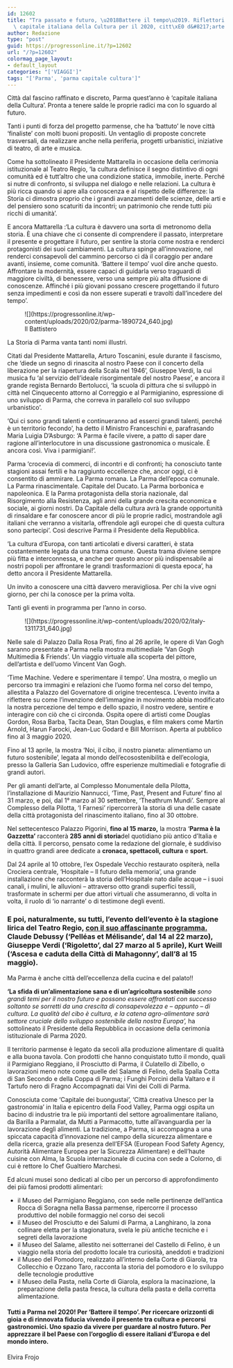 ```yaml
---
id: 12602
title: "Tra passato e futuro, \u2018Battere il tempo\u2019. Riflettori accesi su Parma,\
  \ capitale italiana della Cultura per il 2020, citt\xE0 d&#8217;arte e non solo."
author: Redazione
type: "post"
guid: https://progressonline.it/?p=12602
url: "/?p=12602"
colormag_page_layout:
- default_layout
categories: "['VIAGGI']"
tags: "['Parma', 'parma capitale cultura']"
---
```


Città dal fascino raffinato e discreto, Parma quest’anno è ‘capitale italiana della Cultura’. Pronta a tenere salde le proprie radici ma con lo sguardo al futuro.

Tanti i punti di forza del progetto parmense, che ha ‘battuto’ le nove città ‘finaliste’ con molti buoni propositi. Un ventaglio di proposte concrete trasversali, da realizzare anche nella periferia, progetti urbanistici, iniziative di teatro, di arte e musica.

Come ha sottolineato il Presidente Mattarella in occasione della cerimonia istituzionale al Teatro Regio, ‘la cultura definisce il segno distintivo di ogni comunità ed è tutt’altro che una condizione statica, immobile, inerte. Perché si nutre di confronto, si sviluppa nel dialogo e nelle relazioni. La cultura è più ricca quando si apre alla conoscenza e al rispetto delle differenze: la Storia ci dimostra proprio che i grandi avanzamenti delle scienze, delle arti e del pensiero sono scaturiti da incontri; un patrimonio che rende tutti più ricchi di umanità’.

E ancora Mattarella :‘La cultura è davvero una sorta di metronomo della storia. È una chiave che ci consente di comprendere il passato, interpretare il presente e progettare il futuro, per sentire la storia come nostra e renderci protagonisti dei suoi cambiamenti. La cultura spinge all’innovazione, nel renderci consapevoli del cammino percorso ci dà il coraggio per andare avanti, insieme, come comunità. ‘Battere il tempo’ vuol dire anche questo. Affrontare la modernità, essere capaci di guidarla verso traguardi di maggiore civiltà, di benessere, verso una sempre più alta diffusione di conoscenze. Affinché i più giovani possano crescere progettando il futuro senza impedimenti e così da non essere superati e travolti dall’incedere del tempo’.

<figure class="wp-block-image size-large">![](https://progressonline.it/wp-content/uploads/2020/02/parma-1890724_640.jpg)<figcaption>Il Battistero</figcaption></figure>La Storia di Parma vanta tanti nomi illustri.

Citati dal Presidente Mattarella, Arturo Toscanini, esule durante il fascismo, che ‘diede un segno di rinascita al nostro Paese con il concerto della liberazione per la riapertura della Scala nel 1946’, Giuseppe Verdi, la cui musica fu ‘al servizio dell’ideale risorgimentale del nostro Paese’, e ancora il grande regista Bernardo Bertolucci, ‘la scuola di pittura che si sviluppò in città nel Cinquecento attorno al Correggio e al Parmigianino, espressione di uno sviluppo di Parma, che correva in parallelo col suo sviluppo urbanistico’.

‘Qui ci sono grandi talenti e continueranno ad esserci grandi talenti, perché è un territorio fecondo’, ha detto il Ministro Franceschini e, parafrasando Maria Luigia D’Asburgo: ‘A Parma è facile vivere, a patto di saper dare ragione all’interlocutore in una discussione gastronomica o musicale. È ancora così. Viva i parmigiani!’.

Parma ‘crocevia di commerci, di incontri e di confronti; ha conosciuto tante stagioni assai fertili e ha raggiunto eccellenze che, ancor oggi, ci è consentito di ammirare. La Parma romana. La Parma dell’epoca comunale. La Parma rinascimentale. Capitale del Ducato. La Parma borbonica e napoleonica. E la Parma protagonista della storia nazionale, dal Risorgimento alla Resistenza, agli anni della grande crescita economica e sociale, ai giorni nostri. Da Capitale della cultura avrà la grande opportunità di rinsaldare e far conoscere ancor di più le proprie radici, mostrandole agli italiani che verranno a visitarla, offrendole agli europei che di questa cultura sono partecipi’. Così descrive Parma il Presidente della Repubblica.

‘La cultura d’Europa, con tanti articolati e diversi caratteri, è stata costantemente legata da una trama comune. Questa trama diviene sempre più fitta e interconnessa, e anche per questo ancor più indispensabile ai nostri popoli per affrontare le grandi trasformazioni di questa epoca’, ha detto ancora il Presidente Mattarella.

Un invito a conoscere una città davvero meravigliosa. Per chi la vive ogni giorno, per chi la conosce per la prima volta.

Tanti gli eventi in programma per l’anno in corso.

<div class="wp-block-image"><figure class="alignleft size-large is-resized">![](https://progressonline.it/wp-content/uploads/2020/02/italy-1311731_640.jpg)</figure></div>Nelle sale di Palazzo Dalla Rosa Prati, fino al 26 aprile, le opere di Van Gogh saranno presentate a Parma nella mostra multimediale ‘Van Gogh Multimedia &amp; Friends’. Un viaggio virtuale alla scoperta del pittore, dell’artista e dell’uomo Vincent Van Gogh.

‘Time Machine. Vedere e sperimentare il tempo’. Una mostra, o meglio un percorso tra immagini e relazioni che l’uomo forma nel corso del tempo, allestita a Palazzo del Governatore di origine trecentesca. L’evento invita a riflettere su come l’invenzione dell’immagine in movimento abbia modificato la nostra percezione del tempo e dello spazio, il nostro vedere, sentire e interagire con ciò che ci circonda. Ospita opere di artisti come Douglas Gordon, Rosa Barba, Tacita Dean, Stan Douglas, e film makers come Martin Arnold, Harun Farocki, Jean-Luc Godard e Bill Morrison. Aperta al pubblico fino al 3 maggio 2020.

Fino al 13 aprile, la mostra ‘Noi, il cibo, il nostro pianeta: alimentiamo un futuro sostenibile’, legata al mondo dell’ecosostenibilità e dell’ecologia, presso la Galleria San Ludovico, offre esperienze multimediali e fotografie di grandi autori.

Per gli amanti dell’arte, al Complesso Monumentale della Pilotta, l’installazione di Maurizio Nannucci, ‘Time, Past, Present and Future’ fino al 31 marzo, e poi, dal 1° marzo al 30 settembre, ‘Theathrum Mundi’. Sempre al Complesso della Pilotta, ‘I Farnesi’ ripercorrerà la storia di una delle casate della città protagonista del rinascimento italiano, fino al 30 ottobre.

Nel settecentesco Palazzo Pigorini, **fino al 15 marzo,** la mostra ‘**Parma è la Gazzetta’** racconterà **285 anni di storia**del quotidiano più antico d’Italia e della città. Il percorso, pensato come la redazione del giornale, è suddiviso in quattro grandi aree dedicate a **cronaca, spettacoli, cultura** e **sport.**

Dal 24 aprile al 10 ottobre, l’ex Ospedale Vecchio restaurato ospiterà, nella Crociera centrale, ‘Hospitale – Il futuro della memoria’, una grande installazione che racconterà la storia dell’Hospitale nato dalle acque – i suoi canali, i mulini, le alluvioni – attraverso otto grandi superfici tessili, trasformate in schermi per due attori virtuali che assumeranno, di volta in volta, il ruolo di ‘io narrante’ o di testimone degli eventi.

### E poi, naturalmente, su tutti, l’evento dell’evento è la stagione lirica del Teatro Regio, [con il suo affascinante programma.](https://parma2020.it/it-IT/Il-programma-generale-di-Parma-2020-1.aspx) **Claude Debussy** (‘**Pelléas et Mélisande’**, dal 14 al 22 marzo), **Giuseppe Verdi** (‘**Rigoletto**’, dal 27 marzo al 5 aprile), **Kurt Weill** (‘**Ascesa e caduta della Città di Mahagonny’**, dall’8 al 15 maggio).

Ma Parma è anche città dell’eccellenza della cucina e del palato!!

**‘**L**a sfida di un’alimentazione sana e di un’agricoltura sostenibile** *sono grandi temi per il nostro futuro e possono essere affrontati con successo soltanto se sorretti da una crescita di consapevolezza e – appunto – di cultura. La qualità del cibo è cultura, e la catena agro-alimentare sarà settore cruciale dello sviluppo sostenibile della nostra Europa’,* ha sottolineato il Presidente della Repubblica in occasione della cerimonia istituzionale di Parma 2020.

Il territorio parmense è legato da secoli alla produzione alimentare di qualità e alla buona tavola. Con prodotti che hanno conquistato tutto il mondo, quali il Parmigiano Reggiano, il Prosciutto di Parma, il Culatello di Zibello, o lavorazioni meno note come quelle del Salame di Felino, della Spalla Cotta di San Secondo e della Coppa di Parma; i Funghi Porcini della Valtaro e il Tartufo nero di Fragno Accompagnati dai Vini dei Colli di Parma.

Conosciuta come ‘Capitale dei buongustai’, ‘Città creativa Unesco per la gastronomia’ in Italia e epicentro della Food Valley, Parma oggi ospita un bacino di industrie tra le più importanti del settore agroalimentare italiano, da Barilla a Parmalat, da Mutti a Parmacotto, tutte all’avanguardia per la lavorazione degli alimenti. La tradizione, a Parma, si accompagna a una spiccata capacità d’innovazione nel campo della sicurezza alimentare e della ricerca, grazie alla presenza dell’EFSA (European Food Safety Agency, Autorità Alimentare Europea per la Sicurezza Alimentare) e dell’haute cuisine con Alma, la Scuola internazionale di cucina con sede a Colorno, di cui è rettore lo Chef Gualtiero Marchesi.

Ed alcuni musei sono dedicati al cibo per un percorso di approfondimento dei più famosi prodotti alimentari:

- il Museo del Parmigiano Reggiano, con sede nelle pertinenze dell’antica Rocca di Soragna nella Bassa parmense, ripercorre il processo produttivo del nobile formaggio nel corso dei secoli
- il Museo del Prosciutto e dei Salumi di Parma, a Langhirano, la zona collinare eletta per la stagionatura, svela le più antiche tecniche e i segreti della lavorazione
- il Museo del Salame, allestito nei sotterranei del Castello di Felino, è un viaggio nella storia del prodotto locale tra curiosità, aneddoti e tradizioni
- il Museo del Pomodoro, realizzato all’interno della Corte di Giarola, tra Collecchio e Ozzano Taro, racconta la storia del pomodoro e lo sviluppo delle tecnologie produttive
- il Museo della Pasta, nella Corte di Giarola, esplora la macinazione, la preparazione della pasta fresca, la cultura della pasta e della corretta alimentazione.

#### Tutti a Parma nel 2020! Per ‘Battere il tempo’. Per ricercare orizzonti di gioia e di rinnovata fiducia vivendo il presente tra cultura e percorsi gastronomici. Uno spazio da vivere per guardare al nostro futuro. Per apprezzare il bel Paese con l’orgoglio di essere italiani d’Europa e del mondo intero.

Elvira Frojo